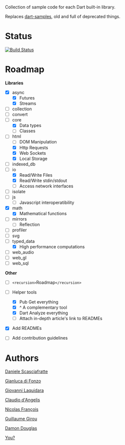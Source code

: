 Collection of sample code for each Dart built-in library.

Replaces [dart-samples](https://github.com/claudiodangelis/dart-samples), old and full of deprecated things.

# Status

[![Build Status](https://drone.io/github.com/dartlang-italia/dart-libraries-samples/status.png)](https://drone.io/github.com/dartlang-italia/dart-libraries-samples/latest)

# Roadmap

**Libraries**

- [x] async
    - [x] Futures
    - [x] Streams
- [ ] collection
- [ ] convert
- [ ] core
    - [x] Data types
    - [ ] Classes
- [ ] html
    - [ ] DOM Manipulation
    - [x] Http Requests
    - [x] Web Sockets
    - [x] Local Storage
- [ ] indexed\_db
- [ ] io
    - [x] Read/Write Files
    - [x] Read/Write stdin/stdout
    - [ ] Access network interfaces
- [ ] isolate
- [ ] js
    - [ ] Javascript interoperatibility
- [x] math
    - [x] Mathematical functions
- [ ] mirrors
    - [ ] Reflection
- [ ] profiler
- [ ] svg
- [ ] typed\_data
    - [x] High performance computations
- [ ] web\_audio
- [ ] web\_gl
- [ ] web\_sql

**Other**

- [ ] `<recursion>`Roadmap`</recursion>`
- [ ] Helper tools
    - [x] Pub Get everything
    - [x] ^ A complementary tool
    - [x] Dart Analyze everything
    - [ ] Attach in-depth article's link to READMEs
- [x] Add READMEs
- [ ] Add contribution guidelines



# Authors

[Daniele Scasciafratte](https://plus.google.com/+DanieleScasciafratteMte90Net)

[Gianluca di Fonzo](https://plus.google.com/111519599692726817569)

[Giovanni Laquidara](https://plus.google.com/+giovannilaquidara)

[Claudio d'Angelis](https://plus.google.com/+claudiodangelis)  

[Nicolas François](https://plus.google.com/106226789128312528511)

[Guillaume Girou](https://plus.google.com/115049522200141162219)

[Damon Douglas](https://plus.google.com/+DamonDouglas)

[You?](https://github.com/dartlang-italia/dart-libraries-samples/fork)
